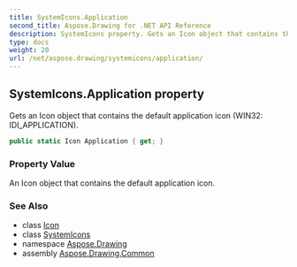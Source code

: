 ```yaml
---
title: SystemIcons.Application
second_title: Aspose.Drawing for .NET API Reference
description: SystemIcons property. Gets an Icon object that contains the default application icon WIN32 IDI_APPLICATION
type: docs
weight: 20
url: /net/aspose.drawing/systemicons/application/
---
```

## SystemIcons.Application property

Gets an Icon object that contains the default application icon (WIN32: IDI_APPLICATION).

```csharp
public static Icon Application { get; }
```

### Property Value

An Icon object that contains the default application icon.

### See Also

* class [Icon](../../icon/)
* class [SystemIcons](../)
* namespace [Aspose.Drawing](../../systemicons/)
* assembly [Aspose.Drawing.Common](../../../)


